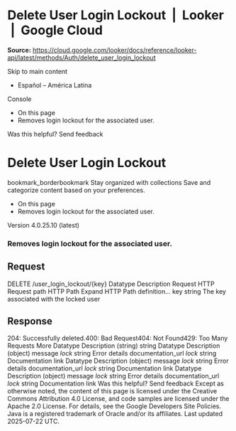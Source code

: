 # Delete User Login Lockout  |  Looker  |  Google Cloud

**Source:** https://cloud.google.com/looker/docs/reference/looker-api/latest/methods/Auth/delete_user_login_lockout

Skip to main content 


  * Español – América Latina

Console 
  * On this page
  * Removes login lockout for the associated user.




Was this helpful?
Send feedback 
#  Delete User Login Lockout
bookmark_borderbookmark Stay organized with collections  Save and categorize content based on your preferences.
  * On this page
  * Removes login lockout for the associated user.


Version 4.0.25.10 (latest) 
### Removes login lockout for the associated user.
## Request
DELETE /user_login_lockout/{key} 
Datatype
Description
Request
HTTP Request 
path
HTTP Path 
Expand HTTP Path definition... 
key
string 
The key associated with the locked user
## Response
204: Successfully deleted.400: Bad Request404: Not Found429: Too Many Requests More
Datatype
Description
(string)
string 
Datatype
Description
(object)
message
_lock_
string 
Error details
documentation_url
_lock_
string 
Documentation link
Datatype
Description
(object)
message
_lock_
string 
Error details
documentation_url
_lock_
string 
Documentation link
Datatype
Description
(object)
message
_lock_
string 
Error details
documentation_url
_lock_
string 
Documentation link
Was this helpful?
Send feedback 
Except as otherwise noted, the content of this page is licensed under the Creative Commons Attribution 4.0 License, and code samples are licensed under the Apache 2.0 License. For details, see the Google Developers Site Policies. Java is a registered trademark of Oracle and/or its affiliates.
Last updated 2025-07-22 UTC.


